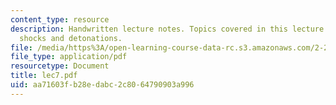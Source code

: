 ```yaml
---
content_type: resource
description: Handwritten lecture notes. Topics covered in this lecture include oblique
  shocks and detonations.
file: /media/https%3A/open-learning-course-data-rc.s3.amazonaws.com/2-26-compressible-fluid-dynamics-spring-2004/aa71603fb28edabc2c8064790903a996_lec7.pdf
file_type: application/pdf
resourcetype: Document
title: lec7.pdf
uid: aa71603f-b28e-dabc-2c80-64790903a996
---
```

